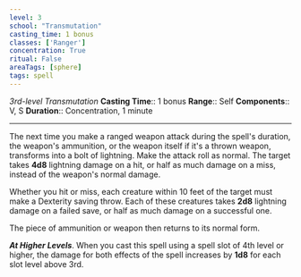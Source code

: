 ```yaml
---
level: 3
school: "Transmutation"
casting_time: 1 bonus
classes: ['Ranger']
concentration: True
ritual: False
areaTags: [sphere]
tags: spell
---
```


_3rd-level Transmutation_
**Casting Time**:: 1 bonus
**Range**:: Self
**Components**:: V, S
**Duration**:: Concentration, 1 minute

---

The next time you make a ranged weapon attack during the spell's duration, the weapon's ammunition, or the weapon itself if it's a thrown weapon, transforms into a bolt of lightning. Make the attack roll as normal. The target takes **4d8** lightning damage on a hit, or half as much damage on a miss, instead of the weapon's normal damage.

Whether you hit or miss, each creature within 10 feet of the target must make a Dexterity saving throw. Each of these creatures takes **2d8** lightning damage on a failed save, or half as much damage on a successful one.

The piece of ammunition or weapon then returns to its normal form.


**_At Higher Levels_**. When you cast this spell using a spell slot of 4th level or higher, the damage for both effects of the spell increases by **1d8** for each slot level above 3rd.


